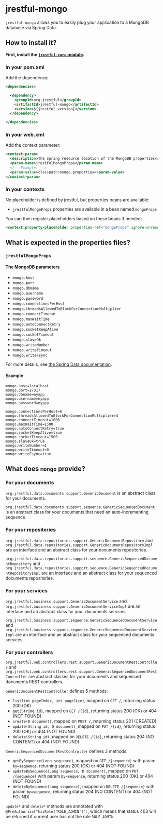 # jrestful-mongo

`jrestful-mongo` allows you to easily plug your application to a MongoDB database via Spring Data.

## How to install it?

**First, install the [`jrestful-core` module](https://github.com/jrestful/server/tree/master/core).**

### In your pom.xml

Add the dependency:

```xml
<dependencies>

  <dependency>
    <groupId>org.jrestful</groupId>
    <artifactId>jrestful-mongo</artifactId>
    <version>${jrestful.version}</version>
  </dependency>

</dependencies>
```

### In your web.xml

Add the context parameter:

```xml
<context-param>
  <description>The Spring resource location of the MongoDB properties</description>
  <param-name>jrestfulMongoProps</param-name>
  <!-- Example: -->
  <param-value>classpath:mongo.properties</param-value>
</context-param>
```

### In your contexts

No placeholder is defined by jrestful, but properties beans are available:

 - `jrestfulMongoProps` properties are available in a bean named `mongoProps`

You can then register placeholders based on these beans if needed:

```xml
<context:property-placeholder properties-ref="mongoProps" ignore-unresolvable="true" />
```

## What is expected in the properties files?

### `jrestfulMongoProps`

#### The MongoDB parameters

 - `mongo.host`
 - `mongo.port`
 - `mongo.dbname`
 - `mongo.username`
 - `mongo.password`
 - `mongo.connectionsPerHost`
 - `mongo.threadsAllowedToBlockForConnectionMultiplier`
 - `mongo.connectTimeout`
 - `mongo.maxWaitTime`
 - `mongo.autoConnectRetry`
 - `mongo.socketKeepAlive`
 - `mongo.socketTimeout`
 - `mongo.slaveOk`
 - `mongo.writeNumber`
 - `mongo.writeTimeout`
 - `mongo.writeFsync`

For more details, see [the Spring Data documentation](http://docs.spring.io/spring-data/data-mongo/docs/1.6.2.RELEASE/reference/html/).

#### Example

```properties
mongo.host=localhost
mongo.port=27017
mongo.dbname=myapp
mongo.username=myapp
mongo.password=myapp

mongo.connectionsPerHost=8
mongo.threadsAllowedToBlockForConnectionMultiplier=4
mongo.connectTimeout=1000
mongo.maxWaitTime=1500
mongo.autoConnectRetry=true
mongo.socketKeepAlive=true
mongo.socketTimeout=1500
mongo.slaveOk=true
mongo.writeNumber=1
mongo.writeTimeout=0
mongo.writeFsync=true
```

## What does `mongo` provide?

### For your documents

`org.jrestful.data.documents.support.GenericDocument` is an abstract class for your documents.

`org.jrestful.data.documents.support.sequence.GenericSequencedDocument` is an abstract class for your documents that need an auto-incrementing sequence.

### For your repositories

`org.jrestful.data.repositories.support.GenericDocumentRepository` and `org.jrestful.data.repositories.support.GenericDocumentRepositoryImpl` are an interface and an abstract class for your documents repositories.

`org.jrestful.data.repositories.support.sequence.GenericSequencedDocumentRepository` and `org.jrestful.data.repositories.support.sequence.GenericSequencedDocumentRepositoryImpl` are an interface and an abstract class for your sequenced documents repositories.

### For your services

`org.jrestful.business.support.GenericDocumentService` and `org.jrestful.business.support.GenericDocumentServiceImpl` are an interface and an abstract class for your documents services.

`org.jrestful.business.support.sequence.GenericSequencedDocumentService` and `org.jrestful.business.support.sequence.GenericSequencedDocumentServiceImpl` are an interface and an abstract class for your sequenced documents services.

### For your controllers

`org.jrestful.web.controllers.rest.support.GenericDocumentRestController` and `org.jrestful.web.controllers.rest.support.GenericSequencedDocumentRestController` are abstract classes for your documents and sequenced documents REST controllers.

`GenericDocumentRestController` defines 5 methods:

 - `list(int pageIndex, int pageSize)`, mapped on `GET /`, returning status 200 (OK)
 - `get(String id)`, mapped on `GET /{id}`, returning status 200 (OK) or 404 (NOT FOUND)
 - `create(D document)`, mapped on `POST /`, returning status 201 (CREATED)
 - `update(String id, D document)`, mapped on `PUT /{id}`, returning status 200 (OK) or 404 (NOT FOUND)
 - `delete(String id)`, mapped on `DELETE /{id}`, returning status 204 (NO CONTENT) or 404 (NOT FOUND)

`GenericSequencedDocumentRestController` defines 3 methods:

 - `getBySequence(Long sequence)`, mapped on `GET /{sequence}` with param `by=sequence`, returning status 200 (OK) or 404 (NOT FOUND)
 - `updateBySequence(Long sequence, D document)`, mapped on `PUT /{sequence}` with param `by=sequence`, returning status 200 (OK) or 404 (NOT FOUND)
 - `deleteBySequence(Long sequence)`, mapped on `DELETE /{sequence}` with param `by=sequence`, returning status 204 (NO CONTENT) or 404 (NOT FOUND)

`update*` and `delete*` methods are annotated with `@PreAuthorize("hasRole('ROLE_ADMIN')")`, which means that status 403 will be returned if current user has not the role `ROLE_ADMIN`.
